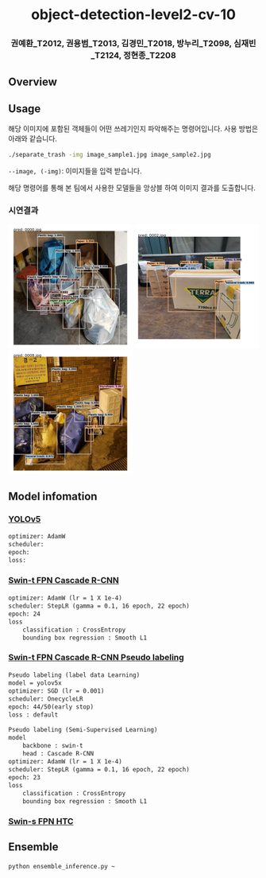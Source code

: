 <h1 align="center">
<p>object-detection-level2-cv-10
</h1>

<h3 align="center">
<p>권예환_T2012, 권용범_T2013, 김경민_T2018, 방누리_T2098, 심재빈_T2124, 정현종_T2208
</h3>

## Overview

## Usage
해당 이미지에 포함된 객체들이 어떤 쓰레기인지 파악해주는 명령어입니다. 사용 방법은 아래와 같습니다.
```bash
./separate_trash -img image_sample1.jpg image_sample2.jpg
```
`--image, (-img)`: 이미지들을 입력 받습니다.

해당 명령어를 통해 본 팀에서 사용한 모델들을 앙상블 하여 이미지 결과를 도출합니다.

### 시연결과
<p float="left">
  <img src="/images/0000.jpg" width="250" />
  <img src="/images/0002.jpg" width="250" />
  <img src="/images/0008.jpg" width="250" />
</p>


## Model infomation

### [YOLOv5](/yolov5/)
```
optimizer: AdamW
scheduler:
epoch:
loss:
```

### [Swin-t FPN Cascade R-CNN](/mmdet_config/)
```
optimizer: AdamW (lr = 1 X 1e-4)
scheduler: StepLR (gamma = 0.1, 16 epoch, 22 epoch)
epoch: 24
loss
    classification : CrossEntropy
    bounding box regression : Smooth L1
```
### [Swin-t FPN Cascade R-CNN Pseudo labeling](/mmdet_config/)
```
Pseudo labeling (label data Learning)
model = yolov5x
optimizer: SGD (lr = 0.001)
scheduler: OnecycleLR
epoch: 44/50(early stop)
loss : default
```
```
Pseudo labeling (Semi-Supervised Learning)
model
    backbone : swin-t
    head : Cascade R-CNN
optimizer: AdamW (lr = 1 X 1e-4)
scheduler: StepLR (gamma = 0.1, 16 epoch, 22 epoch)
epoch: 23
loss
    classification : CrossEntropy
    bounding box regression : Smooth L1
```
### [Swin-s FPN HTC](/mmdet_config/)
## Ensemble
```
python ensemble_inference.py ~
```
